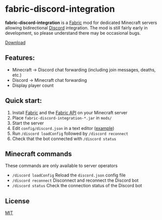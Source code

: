 # fabric-discord-integration

**fabric-discord-integration** is a [Fabric](https://fabricmc.net/) mod for dedicated Minecraft servers allowing bidirectional [Discord](https://discord.com) integration.
The mod is still fairly early in development, so please understand there may be occasional bugs.

[Download](https://github.com/hkva/fabric-discord-integration/releases/latest)

## Features:
* Minecraft -> Discord chat forwarding (including join messages, deaths, etc.)
* Discord -> Minecraft chat forwarding
* Display player count

## Quick start:
1. Install [Fabric](https://fabricmc.net/use/?page=server) and the [Fabric API](https://www.curseforge.com/minecraft/mc-mods/fabric-api) on your Minecraft server
2. Place `fabric-discord-integration-*.jar` in `mods/`
3. Start the server
4. Edit `config/discord.json` in a text editor ([example](https://gist.github.com/hkva/50f368241f65a877d26a3546f979a7f7))
5. Run `/discord loadConfig` followed by `/discord reconnect`
6. Check that the bot connected with `/discord status`

## Minecraft commands
These commands are only available to server operators
* `/discord loadConfig` Reload the `discord.json` config file
* `/discord reconnect` Disconnect and reconnect the Discord bot
* `/discord status` Check the connection status of the Discord bot

## License
[MIT](/LICENSE)

